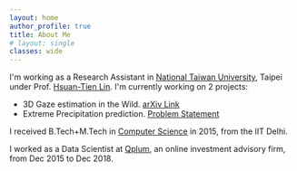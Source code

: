```yaml
---
layout: home
author_profile: true
title: About Me
# layout: single
classes: wide
---
```

I'm working as a Research Assistant in [National Taiwan University](https://www.ntu.edu.tw/english/), Taipei under Prof. [Hsuan-Tien Lin](https://www.csie.ntu.edu.tw/~htlin/). I'm currently working on 2 projects:
* 3D Gaze estimation in the Wild. [arXiv Link](https://arxiv.org/abs/2009.06924)
* Extreme Precipitation prediction. [Problem Statement](/extreme_rainfall/)

I received B.Tech+M.Tech in [Computer Science](https://www.cse.iitd.ernet.in/)
in 2015, from the IIT Delhi.

I worked as a Data Scientist at [Qplum](/qplum/),  an online investment advisory firm, from Dec 2015
to Dec 2018.
